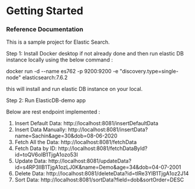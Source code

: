# Getting Started

### Reference Documentation
This is a sample project for Elastic Search.

Step 1: Install Docker desktop if not already done and then run elastic DB instance locally using the below command :

docker run -d --name es762 -p 9200:9200 -e "discovery.type=single-node" elasticsearch:7.6.2

this will install and run elastic DB instance on your local.

Step 2: Run ElasticDB-demo app

Below are rest endpoint implemented :

1) Insert Default Data: http://localhost:8081/insertDefaultData
2) Insert Data Manually: http://localhost:8081/insertData?name=Sachin&age=30&dob=08-06-2020
3) Fetch All the Data: http://localhost:8081/fetchData
4) Fetch Data by ID: http://localhost:8081/fetchDataById?id=toQV6oIB1TjgA1ozo53I
5) Update Data: http://localhost:8081/updateData?id=s4RP3IIB1TjgA1ozLJ0K&name=Demo&age=34&dob=04-07-2001
6) Delete Data: http://localhost:8081/deleteData?id=tIRe3YIB1TjgA1oz2J14
7) Sort Data: http://localhost:8081/sortData?field=dob&sortOrder=DESC
